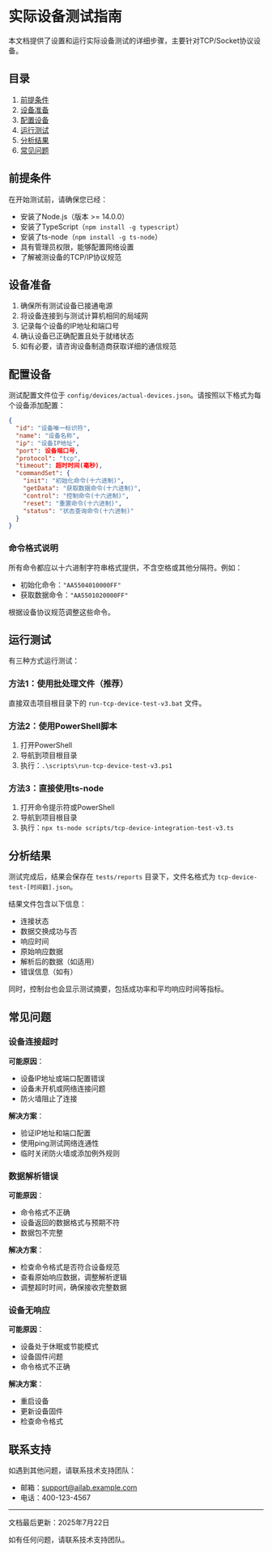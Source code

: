 # 实际设备测试指南

本文档提供了设置和运行实际设备测试的详细步骤，主要针对TCP/Socket协议设备。

## 目录

1. [前提条件](#前提条件)
2. [设备准备](#设备准备)
3. [配置设备](#配置设备)
4. [运行测试](#运行测试)
5. [分析结果](#分析结果)
6. [常见问题](#常见问题)

## 前提条件

在开始测试前，请确保您已经：

- 安装了Node.js（版本 >= 14.0.0）
- 安装了TypeScript（`npm install -g typescript`）
- 安装了ts-node（`npm install -g ts-node`）
- 具有管理员权限，能够配置网络设置
- 了解被测设备的TCP/IP协议规范

## 设备准备

1. 确保所有测试设备已接通电源
2. 将设备连接到与测试计算机相同的局域网
3. 记录每个设备的IP地址和端口号
4. 确认设备已正确配置且处于就绪状态
5. 如有必要，请咨询设备制造商获取详细的通信规范

## 配置设备

测试配置文件位于 `config/devices/actual-devices.json`。请按照以下格式为每个设备添加配置：

```json
{
  "id": "设备唯一标识符",
  "name": "设备名称",
  "ip": "设备IP地址",
  "port": 设备端口号,
  "protocol": "tcp",
  "timeout": 超时时间(毫秒),
  "commandSet": {
    "init": "初始化命令(十六进制)",
    "getData": "获取数据命令(十六进制)",
    "control": "控制命令(十六进制)",
    "reset": "重置命令(十六进制)",
    "status": "状态查询命令(十六进制)"
  }
}
```

### 命令格式说明

所有命令都应以十六进制字符串格式提供，不含空格或其他分隔符。例如：

- 初始化命令：`"AA5504010000FF"`
- 获取数据命令：`"AA5501020000FF"`

根据设备协议规范调整这些命令。

## 运行测试

有三种方式运行测试：

### 方法1：使用批处理文件（推荐）

直接双击项目根目录下的 `run-tcp-device-test-v3.bat` 文件。

### 方法2：使用PowerShell脚本

1. 打开PowerShell
2. 导航到项目根目录
3. 执行：`.\scripts\run-tcp-device-test-v3.ps1`
### 方法3：直接使用ts-node

1. 打开命令提示符或PowerShell
2. 导航到项目根目录
3. 执行：`npx ts-node scripts/tcp-device-integration-test-v3.ts`

## 分析结果

测试完成后，结果会保存在 `tests/reports` 目录下，文件名格式为 `tcp-device-test-[时间戳].json`。

结果文件包含以下信息：

- 连接状态
- 数据交换成功与否
- 响应时间
- 原始响应数据
- 解析后的数据（如适用）
- 错误信息（如有）

同时，控制台也会显示测试摘要，包括成功率和平均响应时间等指标。

## 常见问题

### 设备连接超时

**可能原因**：
- 设备IP地址或端口配置错误
- 设备未开机或网络连接问题
- 防火墙阻止了连接

**解决方案**：
- 验证IP地址和端口配置
- 使用ping测试网络连通性
- 临时关闭防火墙或添加例外规则

### 数据解析错误

**可能原因**：
- 命令格式不正确
- 设备返回的数据格式与预期不符
- 数据包不完整

**解决方案**：
- 检查命令格式是否符合设备规范
- 查看原始响应数据，调整解析逻辑
- 调整超时时间，确保接收完整数据
### 设备无响应

**可能原因**：
- 设备处于休眠或节能模式
- 设备固件问题
- 命令格式不正确

**解决方案**：
- 重启设备
- 更新设备固件
- 检查命令格式

## 联系支持

如遇到其他问题，请联系技术支持团队：

- 邮箱：support@ailab.example.com
- 电话：400-123-4567

---

文档最后更新：2025年7月22日

如有任何问题，请联系技术支持团队。
